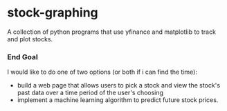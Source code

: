 # stock-graphing
A collection of python programs that use yfinance and matplotlib to track and plot stocks.

### End Goal
I would like to do one of two options (or both if i can find the time):
- build a web page that allows users to pick a stock and view the stock's past data over a time period of the user's choosing
- implement a machine learning algorithm to predict future stock prices. 
